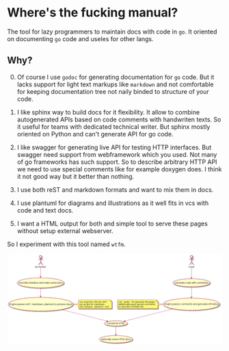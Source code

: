 # Where's the fucking manual?

The tool for lazy programmers to maintain docs with code in `go`.
It oriented on documenting `go` code and useles for other langs.

## Why?

0. Of course I use `godoc` for generating documentation for `go` code. But
it lacks support for light text markups like `markdown` and not comfortable
for keeping documentation tree not naily binded to structure of your code.

1. I like sphinx way to build docs for it flexibility. It allow to combine
autogenerated APIs based on code comments with handwriten texts. So it
useful for teams with dedicated technical writer. But sphinx mostly
oriented on Python and can't generate API for go code.

2. I like swagger for generating live API for testing HTTP interfaces. But
swagger need support from webframework which you used. Not many of go
frameworks has such support. So to describe arbitrary HTTP API we need
to use special comments like for example doxygen does. I think it not
good way but it better than nothing.

3. I use both reST and markdown formats and want to mix them in docs.

4. I use plantuml for diagrams and illustrations as it well fits in vcs
with code and text docs.

5. I want a HTML output for both and simple tool to serve these pages
without setup external webserver.

So I experiment with this tool named `wtfm`.

![usecase.png](usecase.png)


